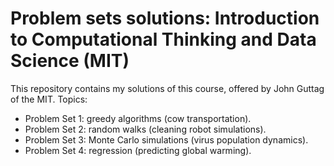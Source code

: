 # Problem sets solutions: Introduction to Computational Thinking and Data Science (MIT)

This repository contains my solutions of this course, offered by John Guttag of the MIT. Topics:

- Problem Set 1: greedy algorithms (cow transportation).
- Problem Set 2: random walks (cleaning robot simulations).
- Problem Set 3: Monte Carlo simulations (virus population dynamics).
- Problem Set 4: regression (predicting global warming).

